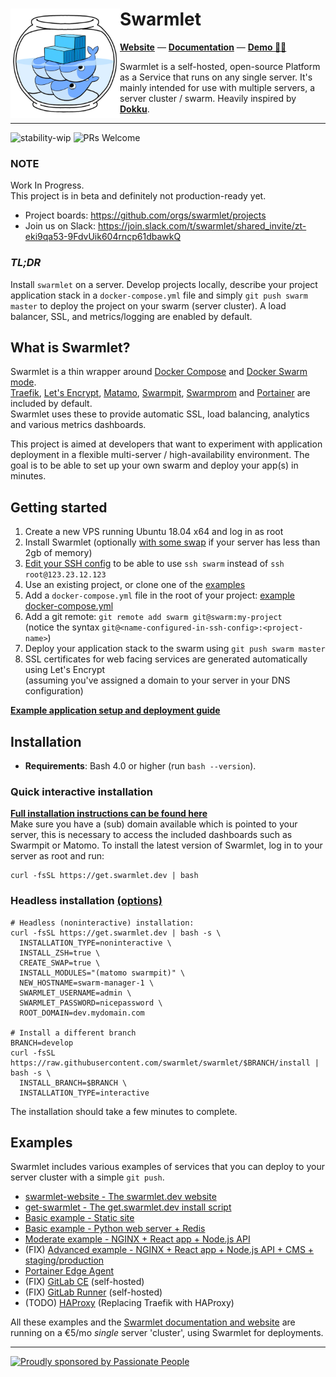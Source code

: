 <div>
  <img align="left" src="assets/logo.png" width="175" alt="logo" />
  <h1 align="left">Swarmlet</h1>
</div>

**[Website](https://swarmlet.dev)** — **[Documentation](https://swarmlet.dev/docs)** — **[Demo 🧞‍♂](https://vimeo.com/412918465)**

Swarmlet is a self-hosted, open-source Platform as a Service that runs on any single server. It's mainly intended for use with multiple servers, a server cluster / swarm. Heavily inspired by **[Dokku](http://dokku.viewdocs.io/dokku/)**.

---

![stability-wip](https://img.shields.io/badge/stability-work_in_progress-lightgrey.svg?style=flat-square)
![PRs Welcome](https://img.shields.io/badge/PRs-welcome-brightgreen.svg?style=flat-square)

### NOTE

Work In Progress.  
This project is in beta and definitely not production-ready yet.

- Project boards: https://github.com/orgs/swarmlet/projects
- Join us on Slack: https://join.slack.com/t/swarmlet/shared_invite/zt-eki9qa53-9FdvUik604rncp61dbawkQ

### _TL;DR_

Install `swarmlet` on a server. Develop projects locally, describe your project application stack in a `docker-compose.yml` file and simply `git push swarm master` to deploy the project on your swarm (server cluster). A load balancer, SSL, and metrics/logging are enabled by default.

## What is Swarmlet?

Swarmlet is a thin wrapper around [Docker Compose](https://docs.docker.com/compose/) and [Docker Swarm mode](https://docs.docker.com/engine/swarm/).  
[Traefik](https://github.com/containous/traefik), [Let's Encrypt](https://letsencrypt.org), [Matamo](https://matomo.org/), [Swarmpit](https://swarmpit.io), [Swarmprom](https://github.com/stefanprodan/swarmprom) and [Portainer](https://www.portainer.io) are included by default.  
Swarmlet uses these to provide automatic SSL, load balancing, analytics and various metrics dashboards.

This project is aimed at developers that want to experiment with application deployment in a flexible multi-server / high-availability environment. The goal is to be able to set up your own swarm and deploy your app(s) in minutes.

## Getting started

1. Create a new VPS running Ubuntu 18.04 x64 and log in as root
1. Install Swarmlet (optionally [with some swap]() if your server has less than 2gb of memory)
1. [Edit your SSH config](https://swarmlet.dev/docs/getting-started/ssh-key-setup) to be able to use `ssh swarm` instead of `ssh root@123.23.12.123`
1. Use an existing project, or clone one of the [examples](https://swarmlet.dev/docs/examples/static-site)
1. Add a `docker-compose.yml` file in the root of your project: [example docker-compose.yml](https://github.com/swarmlet/swarmlet/blob/master/examples/basic-example/docker-compose.yml)
1. Add a git remote: `git remote add swarm git@swarm:my-project`  
   (notice the syntax `git@<name-configured-in-ssh-config>:<project-name>`)
1. Deploy your application stack to the swarm using `git push swarm master`
1. SSL certificates for web facing services are generated automatically using Let's Encrypt  
   (assuming you've assigned a domain to your server in your DNS configuration)

**[Example application setup and deployment guide](https://swarmlet.dev/docs/getting-started/deploying-applications#example-application-setup)**

## Installation

- **Requirements**: Bash 4.0 or higher (run `bash --version`).

### Quick interactive installation

**[Full installation instructions can be found here](https://swarmlet.dev/docs/getting-started/installation)**  
Make sure you have a (sub) domain available which is pointed to your server, this is necessary to access the included dashboards such as Swarmpit or Matomo.
To install the latest version of Swarmlet, log in to your server as root and run:

```shell
curl -fsSL https://get.swarmlet.dev | bash
```

### Headless installation [(options)](https://swarmlet.dev/docs/getting-started/installation)

```shell
# Headless (noninteractive) installation:
curl -fsSL https://get.swarmlet.dev | bash -s \
  INSTALLATION_TYPE=noninteractive \
  INSTALL_ZSH=true \
  CREATE_SWAP=true \
  INSTALL_MODULES="(matomo swarmpit)" \
  NEW_HOSTNAME=swarm-manager-1 \
  SWARMLET_USERNAME=admin \
  SWARMLET_PASSWORD=nicepassword \
  ROOT_DOMAIN=dev.mydomain.com

# Install a different branch
BRANCH=develop
curl -fsSL https://raw.githubusercontent.com/swarmlet/swarmlet/$BRANCH/install | bash -s \
  INSTALL_BRANCH=$BRANCH \
  INSTALLATION_TYPE=interactive
```

The installation should take a few minutes to complete.

## Examples

Swarmlet includes various examples of services that you can deploy to your server cluster with a simple `git push`.

- [swarmlet-website - The swarmlet.dev website](https://github.com/swarmlet/swarmlet-website)
- [get-swarmlet - The get.swarmlet.dev install script](https://swarmlet.dev/docs/examples/get-swarmlet)
- [Basic example - Static site](https://swarmlet.dev/docs/examples/static-site)
- [Basic example - Python web server + Redis](https://swarmlet.dev/docs/examples/python-redis)
- [Moderate example - NGINX + React app + Node.js API](https://swarmlet.dev/docs/examples/nginx-react-node)
- (FIX) [Advanced example - NGINX + React app + Node.js API + CMS + staging/production](https://swarmlet.dev/docs/examples/nginx-react-node-cms)
- [Portainer Edge Agent](https://github.com/swarmlet/swarmlet/tree/master/examples)
- (FIX) [GitLab CE](https://swarmlet.dev/docs/examples/gitlab-ce) (self-hosted)
- (FIX) [GitLab Runner](https://swarmlet.dev/docs/examples/gitlab-runner) (self-hosted)
- (TODO) [HAProxy](https://swarmlet.dev/docs/examples/haproxy) (Replacing Traefik with HAProxy)

All these examples and the [Swarmlet documentation and website](https://swarmlet.dev) are running on a €5/mo _single_ server 'cluster', using Swarmlet for deployments.

---

[![Proudly sponsored by Passionate People](https://passionatepeople.io/image/sponsor/sponsored-by-normal-small.png)](https://passionatepeople.io/oss)
